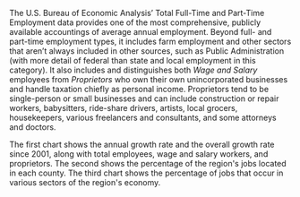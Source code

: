 The U.S. Bureau of Economic Analysis’ Total Full-Time and Part-Time Employment data provides one of the most comprehensive, publicly available accountings of average annual employment. Beyond full- and part-time employment types, it includes farm employment and other sectors that aren’t always included in other sources, such as Public Administration (with more detail of federal than state and local employment in this category). It also includes and distinguishes both _Wage and Salary_ employees from _Proprietors_ who own their own unincorporated businesses and handle taxation chiefly as personal income. Proprietors tend to be single-person or small businesses and can include construction or repair workers, babysitters, ride-share drivers, artists, local grocers, housekeepers, various freelancers and consultants, and some attorneys and doctors. 

The first chart shows the annual growth rate and the overall growth rate since 2001, along with total employees, wage and salary workers, and proprietors. The second shows the percentage of the region's jobs located in each county. The third chart shows the percentage of jobs that occur in various sectors of the region's economy. 